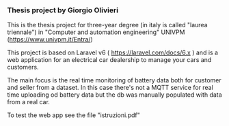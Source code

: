 ### Thesis project by  Giorgio Olivieri

This is the thesis project for three-year degree (in italy is called "laurea triennale") in "Computer and automation engineering" UNIVPM (https://www.univpm.it/Entra/)

This project is based on Laravel v6 ( https://laravel.com/docs/6.x ) and is a web application  for an electrical car dealership to manage your cars and customers. 

The main focus is the real time monitoring of battery data both for customer and seller from a dataset. In this case there's not a MQTT service for real time uploading od battery data  but the db was manually populated with data from a real car. 

To test the web app see the file "istruzioni.pdf"


